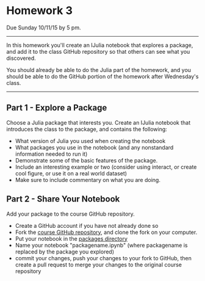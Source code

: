 # Homework 3

Due Sunday 10/11/15 by 5 pm.

---

In this homework you'll create an IJulia notebook that explores a package, and add it to the class GitHub repository so that others can see what you discovered.

You should already be able to do the Julia part of the homework, and you should be able to do the GitHub portion of the homework after Wednesday's class.

---

## Part 1 - Explore a Package
Choose a Julia package that interests you.  Create an IJulia notebook that introduces the class to the package, and contains the following:
* What version of Julia you used when creating the notebook
* What packages you use in the notebook (and any nonstandard information needed to run it)
* Demonstrate some of the basic features of the package.
* Include an interesting example or two (consider using interact, or create cool figure, or use it on a real world dataset)
* Make sure to include commentary on what you are doing.

## Part 2 - Share Your Notebook
Add your package to the course GitHub repository.
* Create a GitHub account if you have not already done so
* Fork the [course GitHub repository](https://github.com/icme/cme257-advanced-julia), and clone the fork on your computer.
* Put your notebook in the [packages directory](https://github.com/icme/cme257-advanced-julia/tree/master/packages)
* Name your notebook "packagename.ipynb" (where packagename is replaced by the package you explored)
* commit your changes, push your changes to your fork to GitHub, then create a pull request to merge your changes to the original course repository
